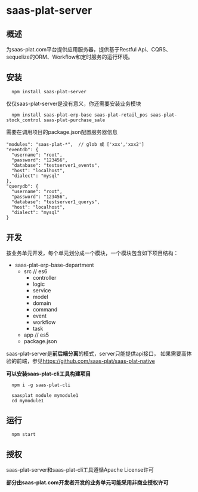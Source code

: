 # saas-plat-server

## 概述
为saas-plat.com平台提供应用服务器，提供基于Restful Api、CQRS、sequelize的ORM、Workflow和定时服务的运行环境。

## 安装

```
  npm install saas-plat-server
```

仅仅saas-plat-server是没有意义，你还需要安装业务模块

```
  npm install saas-plat-erp-base saas-plat-retail_pos saas-plat-stock_control saas-plat-purchase_sale
```

需要在调用项目的package.json配置服务器信息

```
"modules": "saas-plat-*",  // glob 或 ['xxx','xxx2']
"eventdb": {
  "username": "root",
  "password": "123456",
  "database": "testserver1_events",
  "host": "localhost",
  "dialect": "mysql"
},
"querydb": {
  "username": "root",
  "password": "123456",
  "database": "testserver1_querys",
  "host": "localhost",
  "dialect": "mysql"
}
```

## 开发

按业务单元开发，每个单元划分成一个模块，一个模块包含如下项目结构：

+ saas-plat-erp-base-department
  - src     // es6
    - controller
    - logic
    - service
    - model
    - domain
    - command
    - event
    - workflow
    - task
  - app     // es5
  - package.json

saas-plat-server是**前后端分离**的模式，server只能提供api接口，
如果需要高体验的前端，参见<https://github.com/saas-plat/saas-plat-native>

**可以安装saas-plat-cli工具构建项目**

```
  npm i -g saas-plat-cli

  saasplat module mymodule1
  cd mymodule1
```

## 运行

```
  npm start
```

## 授权

saas-plat-server和saas-plat-cli工具遵循Apache License许可

**部分由saas-plat.com开发者开发的业务单元可能采用非商业授权许可**
